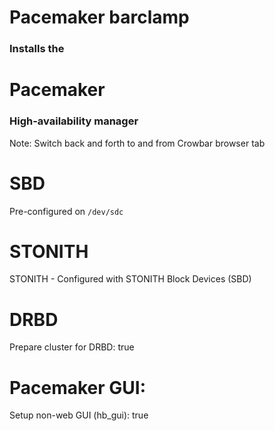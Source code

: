 # Pacemaker barclamp


### Installs the
# Pacemaker
### High-availability manager
Note: Switch back and forth to and from Crowbar browser tab


# SBD
Pre-configured on `/dev/sdc`


# STONITH
STONITH - Configured with STONITH Block Devices (SBD)


# DRBD
Prepare cluster for DRBD: true


# Pacemaker GUI:
Setup non-web GUI (hb_gui):  true
